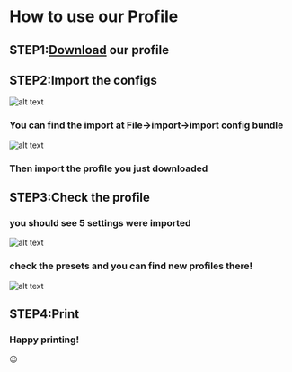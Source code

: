 # How to use our Profile
## STEP1:[Download](https://github.com/Prorifi3D-Official/Prorifi3D-Upgrades/blob/main/Profile/PrusaSlicer_config_Prorifi3D_bundle.ini) our profile

## STEP2:Import the configs
![alt text](https://github.com/Prorifi3D-Official/Prorifi3D-Upgrades/blob/main/Profile/src/pic1.png)
### You can find the import at File->import->import config bundle
![alt text](https://github.com/Prorifi3D-Official/Prorifi3D-Upgrades/blob/main/Profile/src/pic2.png)
### Then import the profile you just downloaded

## STEP3:Check the profile
### you should see 5 settings were imported
![alt text](https://github.com/Prorifi3D-Official/Prorifi3D-Upgrades/blob/main/Profile/src/pic3.png)
### check the presets and you can find new profiles there!
![alt text](https://github.com/Prorifi3D-Official/Prorifi3D-Upgrades/blob/main/Profile/src/pic4.png)

## STEP4:Print
### Happy printing!
:wink:
